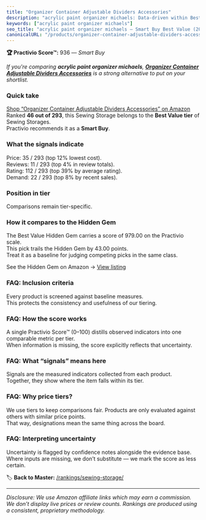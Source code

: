 ```yaml
---
title: "Organizer Container Adjustable Dividers Accessories"
description: "acrylic paint organizer michaels: Data-driven within Best Value ranking using the Practivio Score™. Positioned by quality, value, demand, findability, momentum."
keywords: ["acrylic paint organizer michaels"]
seo_title: "acrylic paint organizer michaels — Smart Buy Best Value (2025)"
canonicalURL: "/products/organizer-container-adjustable-dividers-accessories-B07PW3Z5K6/"
---
```


**🏆 Practivio Score™:** 936 — _Smart Buy_


*If you're comparing **acrylic paint organizer michaels**, **[Organizer Container Adjustable Dividers Accessories](https://www.amazon.com/dp/B07PW3Z5K6?tag=practivio-20)** is a strong alternative to put on your shortlist.*
### Quick take
[Shop “Organizer Container Adjustable Dividers Accessories” on Amazon](https://www.amazon.com/dp/B07PW3Z5K6?tag=practivio-20)
Ranked **46 out of 293**, this Sewing Storage belongs to the **Best Value tier** of Sewing Storages.  
Practivio recommends it as a **Smart Buy**.

### What the signals indicate
Price: 35 / 293 (top 12% lowest cost).  
Reviews: 11 / 293 (top 4% in review totals).  
Rating: 112 / 293 (top 39% by average rating).  
Demand: 22 / 293 (top 8% by recent sales).

### Position in tier
Comparisons remain tier-specific.

### How it compares to the Hidden Gem
The Best Value Hidden Gem carries a score of 979.00 on the Practivio scale.  
This pick trails the Hidden Gem by 43.00 points.  
Treat it as a baseline for judging competing picks in the same class.  

See the Hidden Gem on Amazon → [View listing](https://www.amazon.com/dp/B086WNKLTM?tag=practivio-20)

### FAQ: Inclusion criteria
Every product is screened against baseline measures.  
This protects the consistency and usefulness of our tiering.

### FAQ: How the score works
A single Practivio Score™ (0–100) distills observed indicators into one comparable metric per tier.  
When information is missing, the score explicitly reflects that uncertainty.

### FAQ: What “signals” means here
Signals are the measured indicators collected from each product.  
Together, they show where the item falls within its tier.

### FAQ: Why price tiers?
We use tiers to keep comparisons fair. Products are only evaluated against others with similar price points.  
That way, designations mean the same thing across the board.

### FAQ: Interpreting uncertainty
Uncertainty is flagged by confidence notes alongside the evidence base.  
Where inputs are missing, we don’t substitute — we mark the score as less certain.


🏷️ **Back to Master:** [/rankings/sewing-storage/](/rankings/sewing-storage/)

---
_Disclosure: We use Amazon affiliate links which may earn a commission. We don’t display live prices or review counts. Rankings are produced using a consistent, proprietary methodology._

